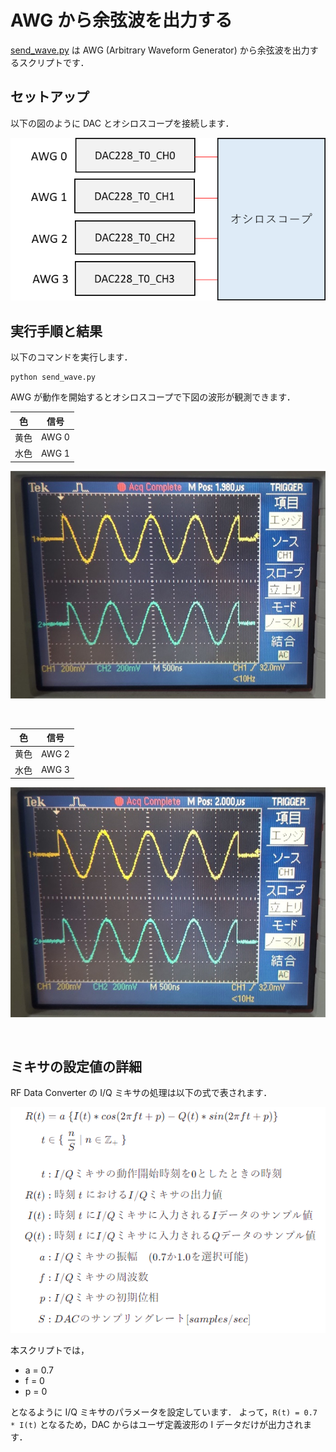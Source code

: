 # AWG から余弦波を出力する

[send_wave.py](./send_wave.py) は AWG (Arbitrary Waveform Generator) から余弦波を出力するスクリプトです．

## セットアップ

以下の図のように DAC とオシロスコープを接続します．

![セットアップ](./images/awg_x4_setup.png)

## 実行手順と結果

以下のコマンドを実行します．

```
python send_wave.py
```

AWG が動作を開始するとオシロスコープで下図の波形が観測できます．

| 色 | 信号 |
| --- | --- |
| 黄色 | AWG 0 |
| 水色 | AWG 1 |

![awg_0_1](images/awg_0_1.jpg)

<br>

| 色 | 信号 |
| --- | --- |
| 黄色 | AWG 2 |
| 水色 | AWG 3 |

![awg_2_3](images/awg_2_3.jpg)

<br>

## ミキサの設定値の詳細

RF Data Converter の I/Q ミキサの処理は以下の式で表されます．

![mixer_formula.png](images/mixer_formula.png)
<!--
$$
\begin{align*}

R(t) & = a \; \{ I(t) * cos(2\pi ft + p) - Q(t) * sin(2\pi ft + p) \} 　　　  \\[1ex]
t & \in \{ \; \frac{n}{S} \;|\; n \in \mathbb{Z} _ {+} \; \} \\[4ex]

t &: I/Q ミキサの動作開始時刻を 0 としたときの時刻 \\[1ex]
R(t) &: 時刻 \;t\; における I/Q ミキサの出力値 \\[1ex]
I(t) &: 時刻 \;t\; に I/Q ミキサに入力される I データのサンプル値 \\[1ex]
Q(t) &: 時刻 \;t\; に I/Q ミキサに入力される Q データのサンプル値 \\[1ex]
a &: I/Q ミキサの振幅　(0.7 か 1.0 を選択可能) \\[1ex]
f &: I/Q ミキサの周波数 \\[1ex]
p &: I/Q ミキサの初期位相 \\[1ex]
S &: DAC のサンプリングレート [samples/sec] \\[1ex]

\end{align*}
$$
-->

本スクリプトでは，
- a = 0.7
- f = 0
- p = 0

となるように I/Q ミキサのパラメータを設定しています．
よって，`R(t) = 0.7 * I(t)` となるため，DAC からはユーザ定義波形の I データだけが出力されます．

